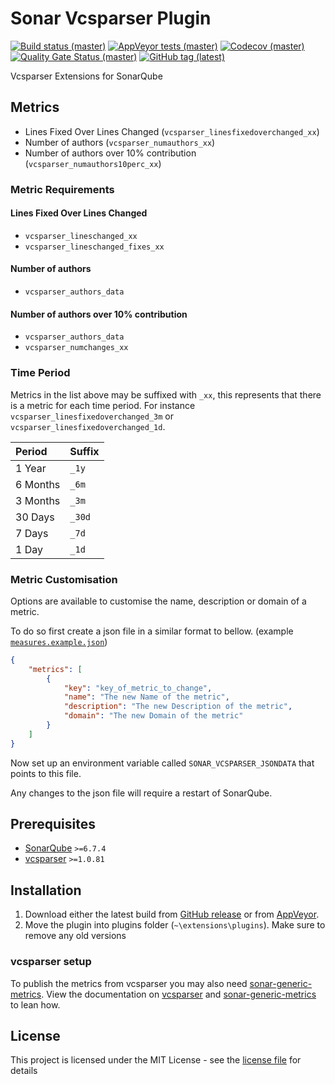# Sonar Vcsparser Plugin

[![Build status (master)][build master badge]][build master]
[![AppVeyor tests (master)][tests master badge]][tests master]
[![Codecov (master)][coverage master badge]][coverage master]
[![Quality Gate Status (master)][quality master badge]][quality master]
[![GitHub tag (latest)][tag latest badge]][tag latest]

Vcsparser Extensions for SonarQube

## Metrics

- Lines Fixed Over Lines Changed (`vcsparser_linesfixedoverchanged_xx`)
- Number of authors (`vcsparser_numauthors_xx`)
- Number of authors over 10% contribution (`vcsparser_numauthors10perc_xx`)

### Metric Requirements

#### Lines Fixed Over Lines Changed

- `vcsparser_lineschanged_xx`
- `vcsparser_lineschanged_fixes_xx`

#### Number of authors

- `vcsparser_authors_data`

#### Number of authors over 10% contribution

- `vcsparser_authors_data`
- `vcsparser_numchanges_xx`

### Time Period

Metrics in the list above may be suffixed with `_xx`, this represents that there is a metric for each time period.
For instance `vcsparser_linesfixedoverchanged_3m` or `vcsparser_linesfixedoverchanged_1d`.

| Period   | Suffix |
|:---------|:-------|
| 1 Year   | `_1y`  |
| 6 Months | `_6m`  |
| 3 Months | `_3m`  |
| 30 Days  | `_30d` |
| 7 Days   | `_7d`  |
| 1 Day    | `_1d`  |

### Metric Customisation

Options are available to customise the name, description or domain of a metric.

To do so first create a json file in a similar format to bellow. (example [`measures.example.json`](src/test/resources/measures.example.json))

```json
{
    "metrics": [
        {
            "key": "key_of_metric_to_change",
            "name": "The new Name of the metric",
            "description": "The new Description of the metric",
            "domain": "The new Domain of the metric"
        }
    ]
}
```

Now set up an environment variable called `SONAR_VCSPARSER_JSONDATA` that points to this file.

Any changes to the json file will require a restart of SonarQube.

## Prerequisites

- [SonarQube](https://www.sonarqube.org) `>=6.7.4`
- [vcsparser](https://github.com/ericlemes/vcsparser) `>=1.0.81`

## Installation

1. Download either the latest build from [GitHub release][tag latest] or from [AppVeyor][build master artifacts].
2. Move the plugin into plugins folder (`~\extensions\plugins`).
   Make sure to remove any old versions

### vcsparser setup

To publish the metrics from vcsparser you may also need [sonar-generic-metrics](https://github.com/ericlemes/sonar-generic-metrics).
View the documentation on [vcsparser](https://github.com/ericlemes/vcsparser#readme) and [sonar-generic-metrics](https://github.com/ericlemes/sonar-generic-metrics#readme) to lean how.

## License

This project is licensed under the MIT License - see the [license file](LICENSE) for details

[build master]: https://ci.appveyor.com/project/roryclaasen/sonar-vcsparser-plugin/branch/master
[build master artifacts]: https://ci.appveyor.com/project/roryclaasen/sonar-vcsparser-plugin/branch/master/artifacts
[build master badge]: https://img.shields.io/appveyor/ci/roryclaasen/sonar-vcsparser-plugin/master.svg?logo=appveyor

[tests master]: https://ci.appveyor.com/project/roryclaasen/sonar-vcsparser-plugin/branch/master/tests
[tests master badge]: https://img.shields.io/appveyor/tests/roryclaasen/sonar-vcsparser-plugin/master.svg?&logo=appveyor

[coverage master]: https://codecov.io/gh/roryclaasen/sonar-vcsparser-plugin/branch/master
[coverage master badge]: https://img.shields.io/codecov/c/github/roryclaasen/sonar-vcsparser-plugin/master.svg?&logo=codecov

[quality master]: https://sonarcloud.io/dashboard?id=sonar-vcsparser-plugin
[quality master badge]: https://img.shields.io/sonar/https/sonarcloud.io/sonar-vcsparser-plugin/quality_gate.svg?logo=data%3Aimage%2Fpng%3Bbase64%2CiVBORw0KGgoAAAANSUhEUgAAADkAAAA5CAYAAACMGIOFAAAIo0lEQVRo3u2af4wcZRnHP9%2FL5dKcnUnTYNPUiuSQ5nZSCcVGTSEUgygCNYj8UUDBgiI0ml0Cig0hhBBCqjTOGooIiUI00IQfCgKWUBFUoFaCtamzREnTNE1DalPqzoU0l8t9%2FWP2x%2BzeXtu7210h6ZtM7jI78z7vd97ned7v831fONlOtg9NUz%2BMpKVoADgVWAzMA8aBd7H3BeXKxIcWZFoqLLVZK3EJ6DPAMIANalo9Crxp%2B%2FeStgRxsudDAbJaLIxKutP2FaDB7K5zppwz3XJ%2FUtJztu8Iy5VdH0iQaSkasn2HxA9shqZaqoFqzKSw3cTafGzS5qdIG8I4OfqBAVktRovAT0mcewxT48B%2B22MSw6Cl4HmNn902GrPTaE1YTvb%2F30GmpWgJ9h8Ryzr8vB%2F0CPYzSDuDOJnIxeygzXJJlwLrwCMd3t9n9PlwjrGqOSaX%2BTavAWe2Ty5wu8RDQVwZP4EPNWh8DWYjcErbz3uAz4blyqG%2Bg6wWI4DHgbX1kHMWWzsFXw3Kyd5ZfLQlNk%2BAVrX1uVXikiBOJmcz1oHZz6Mvl1gLbiwJEtslVs8GIEAQVw5IukBiW65PJF8EXNfXmUxL0RC4AhrJZYx9wKeDODnUhTgPgb%2BCR3NLzUHbp4flyli%2FZnKtzYiduZNtwOu6ATCb0aRq%2B2qbCdt1G4skfauP7upvN5a%2B7O9vg7jycjcX8LBceQv4dcOOMrtpKeo9yLRYWAxapQY3E6BNvSGd2qQaQmV2Isxoz0EanWd7IHMjA94P%2FKUXGMM42W17V92WbSzO74O7ekUzXwnQK0Gc9LKGeCVnC%2BwVM%2B1hcBZWT2uho%2FDPnpZJopKvXpyz3zOQksLaAl03fEFaKnwU9N8aN90N2hmWk%2FHuwPTBzJ6xBRD2bJ1MS9Fp4OtB64GFxyNEwAvAo8DWubhzWoquAJ7I3RoDPwJ6OIiTXV0BWS1Fi4Xvsblm6sy31Umd3e110LogTv41S5DrbW9uqUDV8KJnsW4LysnbswJZLUUIrgJvtlmgaZ7MV%2FruUArXqxGj08N45i6clqLN4PUd7WX%2Fj4PusH1fWK5MnjDItBgNGG%2BUdOu0kWLvFdppeBc8IWkhsKxWkQx1eOUTQZzsm9maHEGWeEanGQP19dr204Krg3Ll6HETTzVjFJsxN9YDPueahxEPYB6V9E6nWEuLUYi41PbNwMrad9wusW%2FmqZWzbUbbxrBB0rW2R%2BuzWWuXIz2TlqI1QZvHqING80PQvfXqotbJpKQHbd8elitHTtDNBm1fLmnY5smwnMyYWFeLhcdBa%2BsgJXZiViANAjfa3igYRmrMqu1fCF0flJPOINNSYZWtV4HBnN%2B%2FL%2FGNIE6e7qdWmpYKq0B%2FthlQM9BvCuLkwdwzy209L3FqYx01SL4yiCtbpoBMS4VB0D%2BAPAMet7kkLCfb%2BgswWgj8DRhplVI4I2gTt6qlaETwWk3TrbeDhjPCOKm20Dpb37Qd5Xki9s39BlgtFkLbv7M90sJZzW1BB%2FUujJM9Nl%2BzPZF7fhHmlhbumpYKgG9pc%2BJXkB7o8wyOAK8Cq9pLOeCx6cuy5HXg%2FryaAF6flqJ5DZA2qySNSkLKyhpJG3pLvDu66BuSzqqPg2wcb4PWheXkOIlYd4PG6kuKpFNsX5xzV61pLucGeBPY3s9ZtP058KIOSt2Xgjg5bkYPyslhYEvb7TU5kD63KTMA8FQ%2FZ7EWITttxnJxtR1zzgwJxG9ycgkNt68WC4DeAxY0%2BaZXB3HlT11yw3k250s%2BEMTH3uOoFgsrgXUS%2FwY9EMyQBlZL0QLMezmOO2HzEaWlaD6QtvHRj4Xl5EAXAA5hXkOsrLnkd8Jy5aEex%2FZ%2F8gK18ccHgOHWVG0kjnQpzlYar2xKJdzUh9iuti6DDA8CE1LrTkuNYL%2FfhUgbaKtewp7HtjSUr4OMxwdsHwGP127Uk8%2FSLkkXh9tI9JJqMRrooasO2RnzaRQX5tBAWK5M2uy1mwWH5LO65Dp7bE%2FQ%2BHiel6niPXPV5eDBnDxzQGJsoJa%2Bd2R7DqqzjC93SSA%2BKrE767vWP1zUQ1e9uI6hhmNHEFdq66R4qSn5C1uXpaXCgi6Z3marQTOM1qXFqBeuOmC4tokBgBfzjOdZye9LpnYNg27ukv3HkRHZBV6OuKwHzrpW%2BJN1DMjjwJMNkEGcHLF5rCHgZpnp1rQULZuzaXhLaHuuX4BNaTGa38XacyHoxy3jt7bUN24Hcv58L9n5mvrwhoEnqsXCnAYTZvTwzjZBegTxy9r5nrmVZlkd%2FCtgSb4Olri7pdSqzeYe7B%2FlOazNmcDz1WIhnEOskNWp0HZdYfOz6hyAVkuFIaxHgYtrC389Fu8L4uSdKSBrrnU30pv5TCvpPElvpMVo%2BSwADgM%2Fl%2FSTZsZrZj%2BJG5R9xEUz7rtYOFXoJYmrGhQ%2F63MH5q5jCllpKVoKvAFTCME4cD%2BwKYiPzWtrZ3rWSrqLtr2LthNZ9XYYuAf7oeA4O8m1uvO7wPdt5rf1tRd8ThBXDhxXd60WC8uAl8jOw7W3CWAb8KKkXdgHgEmkBcAy26uBrwCLOr%2BrGHzDNBSvCjwH%2FEFSYvtQTY1bZDsCLgC%2BSHY%2Bjym1p7gwjCt7TlhBT0tR7SSGm1KEWzcFcpJlXrrP07gWimfr6rCcbE1L0XLsp8zUsz8d%2B5y6PdAYSxYBetn2lWG5crATlmmDPoiTAxKrQRskxnI%2Bn2NG9XuiTZNpuUBPgz4VlpOttb53AytA90mMt7GUtv%2BbduvxXLcLHAG%2BB1w4HcBjzmSb%2By4GbgFdB17Y%2Bvq0Gz4TwAuSNgKvT6c0VIvRaZmIpq%2BDF3QeYuuhQ0n7bB4G338iYrdmltGiIeMvSLrQ9tmSRmyfUiupqmT7k7tArwq%2FEJQr786sgvD5oNUSZ2b5wKGtSYkjtvdI%2Brvtl0E7wvLsDi6dbCfbyXay9aX9D8CvYfBKDe%2BeAAAAAElFTkSuQmCC

[tag latest]: https://github.com/roryclaasen/sonar-vcsparser-plugin/releases/latest
[tag latest badge]: https://img.shields.io/github/tag/roryclaasen/sonar-vcsparser-plugin.svg?label=latest%20tag&logo=github
